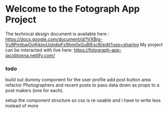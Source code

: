 # Welcome to the Fotograph App Project

The technical design document is available here : https://docs.google.com/document/d/1VXBig-Vu9PmtbajOoKjkpvUshdipFz9hm0xGuBIEsc8/edit?usp=sharing
My project can be interacted with live here: https://fotograph-app-jacobtonna.netlify.com/


### todo

build out dummy component for the user profile add post button area
refactor Photographers and recent posts to pass data down as props to a post makers (one for each).

setup the component structure so css is re-usable and i have to write less instead of more
